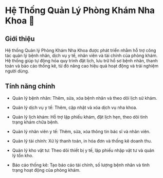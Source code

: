 # Hệ Thống Quản Lý Phòng Khám Nha Khoa 🏥

## Giới thiệu 

Hệ thống Quản lý Phòng Khám Nha Khoa được phát triển nhằm hỗ trợ công tác quản lý bệnh nhân, dịch vụ y tế, nhân viên và tài chính của phòng khám. Hệ thống giúp tự động hóa quy trình đặt lịch, lưu trữ hồ sơ bệnh nhân, thanh toán và báo cáo thống kê, từ đó nâng cao hiệu quả hoạt động và trải nghiệm người dùng.

## Tính năng chính 

- Quản lý bệnh nhân: Thêm, sửa, xóa bệnh nhân và theo dõi lịch sử khám.

- Quản lý dịch vụ y tế: Thêm, cập nhật và xóa dịch vụ nha khoa.

- Quản lý lịch khám: Hỗ trợ lập phiếu khám, đặt lịch hẹn, theo dõi tình trạng khám chữa bệnh.

- Quản lý nhân viên y tế: Thêm, sửa, xóa thông tin bác sĩ và nhân viên.

- Quản lý tài chính: Xử lý thanh toán, in hóa đơn và thống kê doanh thu.

- Quản lý kho vật tư: Theo dõi thiết bị y tế, lập phiếu nhập vật tư và quản lý tồn kho.

- Báo cáo thống kê: Tạo báo cáo tài chính, số lượng bệnh nhân và tình trạng hoạt động của phòng khám.
